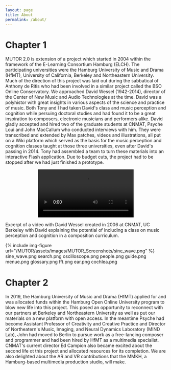 ```yaml
---
layout: page
title: About
permalink: /about/
---
```


# Chapter 1
MUTOR 2.0 is extension of a project which started in 2004 within the framework of the E-Learning Consortium Hamburg (ELCH). The participating universities were the Hamburg University of Music and Drama (HfMT), University of California, Berkeley and Northeastern University. Much of the direction of this project was laid out during the sabbatical of Anthony de Ritis who had been involved in a similar project called the BSO Online Conservatory. We approached David Wessel (1942-2014), director of the Center of New Music and Audio Technologies at the time. David was a polyhistor with great insights in various aspects of the science and practice of music. Both Tony and I had taken David's class and music perception and cognition while persuing doctoral studies and had found it to be a great inspiration to composers, electronic musicians and performers alike. David gladly accepted and hired two of the graduate students at CNMAT, Psyche Loui and John MacCallum who conducted interviews with him. They were transcribed and extended by Max patches, videos and illustrations, all put on a Wiki platform which served as the basis for the music perception and cognition classes taught at those three universities, even after David's passing in 2014. Tony had assembled a team to turn these materials into an interactive Flash application. Due to budget cuts, the project had to be stopped after we had just finished a prototype.

   <div align="center">
    <video controls src="/MUTOR/assets/videos/David_Wessel.mp4">
      Your browser does not support the video element.
    </video>
   </div>
   
Excerpt of a video with David Wessel created in 2006 at CNMAT, UC Berkeley with David explaining the potential of including a class on music perception and cognition in a composition curriculum.

{% include img-figure url="/MUTOR/assets/images/MUTOR_Screenshots/sine_wave.png" %}
sine_wave.png
search.png
oscilloscope.png
people.png
guide.png
menue.png
glossary.png
fft.png
ear.png
cochlea.png

# Chapter 2

In 2019, the Hamburg University of Music and Drama (HfMT) applied for and was allocated funds within the Hamburg Open Online University program to blow new life into this project. This posed an opportunity to reconnect with our partners at Berkeley and Northeastern University as well as put our materials on a new platform with open access. In the meantime Psyche had become Assistant Professor of Creativity and Creative Practice and Director of Northeatern's Music, Imaging, and Neural Dynamics Laboratory (MIND Lab), John had moved to Berlin to pursue work as a free-lancing composer and programmer and had been hired by HfMT as a multimedia specialist. CNMAT's current director Ed Campion also became excited about the second life ot this project and allocated resources for its completion. 
We are also delighted about the AR and VR contributions that the MMKH, a Hamburg-based multimedia production studio, will make.

